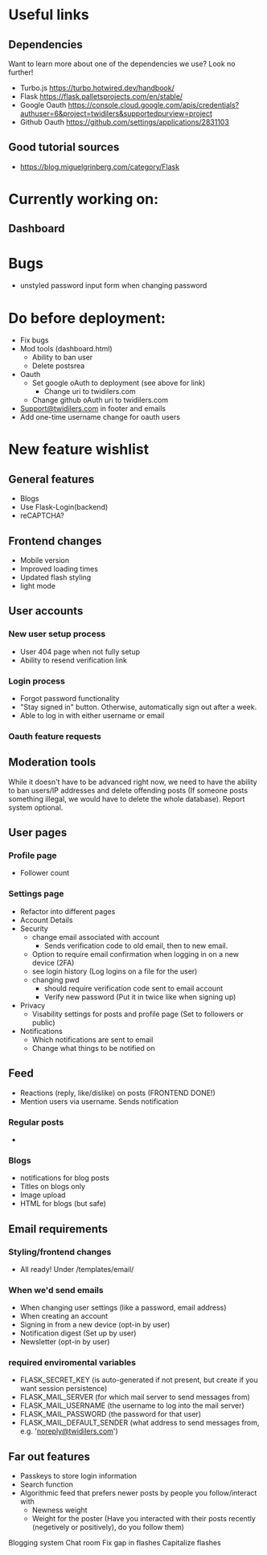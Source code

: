 # Useful links
## Dependencies
Want to learn more about one of the dependencies we use? Look no further!
* Turbo.js https://turbo.hotwired.dev/handbook/
* Flask https://flask.palletsprojects.com/en/stable/
* Google Oauth https://console.cloud.google.com/apis/credentials?authuser=6&project=twidilers&supportedpurview=project 
* Github Oauth https://github.com/settings/applications/2831103 

## Good tutorial sources
* https://blog.miguelgrinberg.com/category/Flask


# Currently working on:
## Dashboard


# Bugs
* unstyled password input form when changing password


# Do before deployment:
* Fix bugs 
* Mod tools (dashboard.html)
    * Ability to ban user
    * Delete postsrea
* Oauth
    * Set google oAuth to deployment (see above for link)
        * Change uri to twidilers.com
    * Change github oAuth uri to twidilers.com
* Support@twidilers.com in footer and emails
* Add one-time username change for oauth users


# New feature wishlist
## General features
* Blogs
* Use Flask-Login(backend)
* reCAPTCHA?


## Frontend changes
* Mobile version
* Improved loading times
* Updated flash styling
* light mode


## User accounts
### New user setup process
* User 404 page when not fully setup
* Ability to resend verification link
### Login process
* Forgot password functionality
* "Stay signed in" button. Otherwise, automatically sign out after a week.
* Able to log in with either username or email
### Oauth feature requests


## Moderation tools
While it doesn't have to be advanced right now, we need to have the ability to ban users/IP addresses and delete offending posts (If someone posts something illegal, we would have to delete the whole database). Report system optional.


## User pages
### Profile page
* Follower count
### Settings page
* Refactor into different pages
* Account Details
* Security
    * change email associated with account
        * Sends verification code to old email, then to new email.
    * Option to require email confirmation when logging in on a new device (2FA)
    * see login history (Log logins on a file for the user)
    * changing pwd 
        * should require verification code sent to email account
        * Verify new password (Put it in twice like when signing up)
* Privacy
    * Visability settings for posts and profile page (Set to followers or public)
* Notifications
    * Which notifications are sent to email
    * Change what things to be notified on


## Feed
* Reactions (reply, like/dislike) on posts (FRONTEND DONE!)
* Mention users via username. Sends notification
### Regular posts
* 
### Blogs
* notifications for blog posts
* Titles on blogs only
* Image upload
* HTML for blogs (but safe)



## Email requirements
### Styling/frontend changes
* All ready! Under /templates/email/
### When we'd send emails
* When changing user settings (like a password, email address)
* When creating an account
* Signing in from a new device (opt-in by user)
* Notification digest (Set up by user)
* Newsletter (opt-in by user)
### required enviromental variables
* FLASK_SECRET_KEY (is auto-generated if not present, but create if you want session persistence)
* FLASK_MAIL_SERVER (for which mail server to send messages from)
* FLASK_MAIL_USERNAME (the username to log into the mail server)
* FLASK_MAIL_PASSWORD (the password for that user)
* FLASK_MAIL_DEFAULT_SENDER (what address to send messages from, e.g. 'noreply@twidilers.com')


## Far out features
* Passkeys to store login information
* Search function
* Algorithmic feed that prefers newer posts by people you follow/interact with
    * Newness weight
    * Weight for the poster (Have you interacted with their posts recently (negetively or positively), do you follow them)

Blogging system
Chat room
Fix gap in flashes
Capitalize flashes